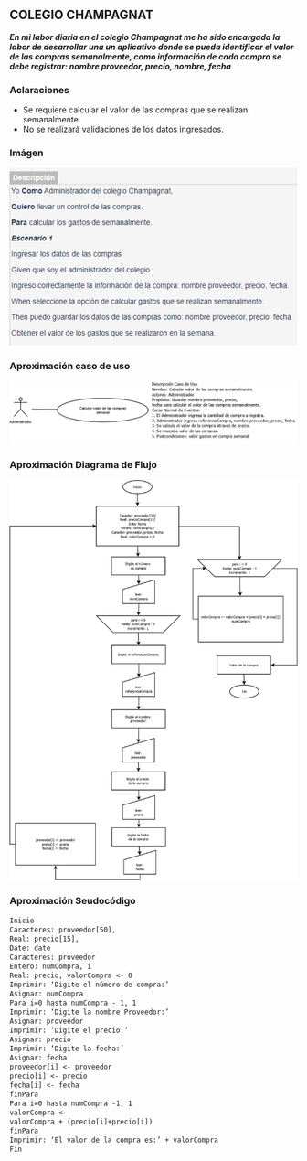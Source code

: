 ## COLEGIO CHAMPAGNAT
***En mi labor diaria en el colegio Champagnat me ha sido encargada la labor de desarrollar una un aplicativo donde se pueda identificar el valor de las compras semanalmente, como información de cada compra se debe registrar: nombre proveedor, precio, nombre, fecha***
### Aclaraciones
- Se requiere calcular el valor de las compras que se realizan semanalmente.
- No se realizará validaciones de los datos ingresados.
### Imágen
![Historia de usuario](https://github.com/joanlero/estructuradatos-2.io/blob/f0adcf5b9f4f988aa15d32d3a2dc8c3a92e6dc27/imagen.PNG)

### Aproximación caso de uso
![Casos de Uso](https://github.com/joanlero/estructuradatos-2.io/blob/6c54f757d2767fd6983afbdf8f05875823a430d9/Casos%20de%20usos.PNG)

### Aproximación Diagrama de Flujo
![Diagrma de Flujo](https://github.com/joanlero/estructuradatos-2.io/blob/ba3685b997499ba37d6bbd1c188a4ab100172b59/diagramaFlujo.png)

### Aproximación Seudocódigo
~~~
Inicio
Caracteres: proveedor[50],
Real: precio[15],
Date: date
Caracteres: proveedor
Entero: numCompra, i
Real: precio, valorCompra <- 0
Imprimir: ‘Digite el número de compra:’
Asignar: numCompra
Para i=0 hasta numCompra - 1, 1
Imprimir: ‘Digite la nombre Proveedor:’
Asignar: proveedor
Imprimir: ‘Digite el precio:’
Asignar: precio
Imprimir: ‘Digite la fecha:’
Asignar: fecha
proveedor[i] <- proveedor
precio[i] <- precio
fecha[i] <- fecha
finPara
Para i=0 hasta numCompra -1, 1
valorCompra <-
valorCompra + (precio[i]+precio[i])
finPara
Imprimir: ‘El valor de la compra es:’ + valorCompra
Fin
~~~
